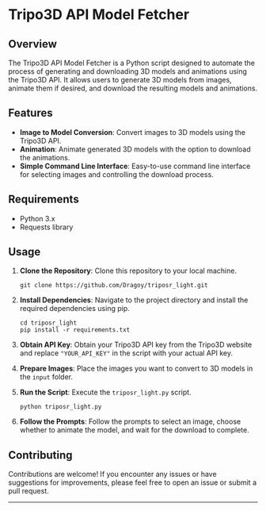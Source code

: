 # Tripo3D API Model Fetcher

## Overview

The Tripo3D API Model Fetcher is a Python script designed to automate the process of generating and downloading 3D models and animations using the Tripo3D API. It allows users to generate 3D models from images, animate them if desired, and download the resulting models and animations.

## Features

- **Image to Model Conversion**: Convert images to 3D models using the Tripo3D API.
- **Animation**: Animate generated 3D models with the option to download the animations.
- **Simple Command Line Interface**: Easy-to-use command line interface for selecting images and controlling the download process.

## Requirements

- Python 3.x
- Requests library

## Usage

1. **Clone the Repository**: Clone this repository to your local machine.

    ```
    git clone https://github.com/Dragoy/triposr_light.git
    ```

2. **Install Dependencies**: Navigate to the project directory and install the required dependencies using pip.

    ```
    cd triposr_light
    pip install -r requirements.txt
    ```

3. **Obtain API Key**: Obtain your Tripo3D API key from the Tripo3D website and replace `"YOUR_API_KEY"` in the script with your actual API key.

4. **Prepare Images**: Place the images you want to convert to 3D models in the `input` folder.

5. **Run the Script**: Execute the `triposr_light.py` script.

    ```
    python triposr_light.py
    ```

6. **Follow the Prompts**: Follow the prompts to select an image, choose whether to animate the model, and wait for the download to complete.

## Contributing

Contributions are welcome! If you encounter any issues or have suggestions for improvements, please feel free to open an issue or submit a pull request.

---
